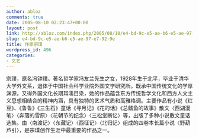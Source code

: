 ```yaml
---
author: abloz
comments: true
date: 2005-08-10 02:23:47+00:00
layout: post
link: http://abloz.com/index.php/2005/08/10/e4-bd-9c-e5-ae-b6-e5-ae-97-e7-92-9e/
slug: e4-bd-9c-e5-ae-b6-e5-ae-97-e7-92-9e
title: 作家宗璞
wordpress_id: 496
categories:
- 文艺
---
```


宗璞，原名冯钟璞。著名哲学家冯友兰先生之女，1928年生于北平，毕业于清华大学外文系，退体于中国社会科学业院外国文学研究所。既承中国传统文化的学厚渊源，又得外国文化长期耳濡目染，她的作品蕴含东方传统哲学文化和西方人文主义思想相结合的精神内涵，具有独特的艺术气质和高雅格调。主要作品有小说《红豆》、《鲁鲁》《三生石》童话《寻月记》《花的话》《总鳍鱼的故事》散文〈西湖漫笔〉〈奔落的雪原〉〈花朝节的纪念〉〈三松堂断忆〉等，出版了多种小说散文童话选集。由〈南渡记〉〈东藏记〉〈西征记〉〈北归记〉组成的四卷本长篇小说〈野葫芦引〉，是宗璞创作生涯中最重要的作品之一。
